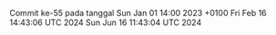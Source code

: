 Commit ke-55 pada tanggal Sun Jan 01 14:00 2023 +0100
Fri Feb 16 14:43:06 UTC 2024
Sun Jun 16 11:43:04 UTC 2024
